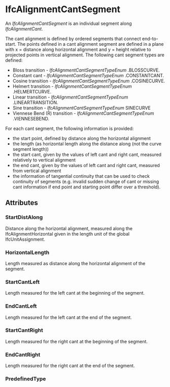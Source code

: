 # IfcAlignmentCantSegment

An _IfcAlignmentCantSegment_ is an individual segment along _IfcAlignmentCant_.
<!-- end of short definition -->

The cant alignment is defined by ordered segments that connect end-to-start. The points defined in a cant alignment segment are defined in a plane with x = distance along horizontal alignment and y = height relative to projected points in vertical alignment.
The following cant segment types are defined:

* Bloss transition - _IfcAlignmentCantSegmentTypeEnum_ .BLOSSCURVE.
* Constant cant - _IfcAlignmentCantSegmentTypeEnum_ .CONSTANTCANT.
* Cosine transition - _IfcAlignmentCantSegmentTypeEnum_ .COSINECURVE.
* Helmert transition - _IfcAlignmentCantSegmentTypeEnum_ .HELMERTCURVE.
* Linear transition - _IfcAlignmentCantSegmentTypeEnum_ .LINEARTRANSITION.
* Sine transition - _IfcAlignmentCantSegmentTypeEnum_ SINECURVE
* Viennese Bend (R) transition - _IfcAlignmentCantSegmentTypeEnum_ .VIENNESEBEND.


For each cant segment, the following information is provided:
* the start point, defined by distance along the horizontal alignment
* the length (as horizontal length along the distance along (not the curve segment length))
* the start cant, given by the values of left cant and right cant, measured relatively to vertical alignment
* the end cant, given by the values of left cant and right cant, measured from vertical alignment
* the information of tangential continuity that can be used to check continuity of segments (e.g. invalid sudden change of cant or missing cant information if end point and starting point differ over a threshold).

## Attributes

### StartDistAlong
Distance along the horizontal alignment, measured along the IfcAlignmentHorizontal given in the length unit of the global IfcUnitAssignment.

### HorizontalLength
Length measured as distance along the horizontal alignment of the segment.

### StartCantLeft
Length measured for the left cant at the beginning of the segment.

### EndCantLeft
Length measured for the left cant at the end of the segment.

### StartCantRight
Length measured for the right cant at the beginning of the segment.

### EndCantRight
Length measured for the right cant at the end of the segment.

### PredefinedType

